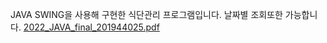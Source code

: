 JAVA SWING을 사용해 구현한 식단관리 프로그램입니다.
날짜별 조회또한 가능합니다.
[2022_JAVA_final_201944025.pdf](https://github.com/FireChicks/java_final_project/files/14322484/2022_JAVA_final_201944025.pdf)
